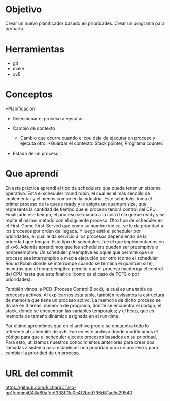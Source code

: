 # Objetivo
Crear un nuevo planificador basado en prioridades.
Crear un programa para probarlo.

# Herramientas
* git
* make 
* xv6

# Conceptos

*Planificación
  * Seleccionar el proceso a ejecutar.
  
* Cambio de contexto
  * Cambio que ocurre cuando el cpu deja de ejecutar un proceso y ejecuta otro.
  *Guardar el contexto: Stack pointer, Programa counter.
  
* Estado de un proceso


# Que aprendí
En esta práctica aprendí el tipo de schedulers que puede tener un sistema operativo. Esta el scheduler round robin, el cual es el más sencillo de implementar y el menos común en la industria. Este scheduler toma el primer proceso de la queue ready y le asigna un quantum size, que representa la cantidad de tiempo que el proceso tendrá control del CPU. Finalizado ese tiempo, el proceso se manda a la cola d ela queue ready y se repite el mismo método con el siguiente proceso. Otro tipo de scheduler es el First-Come First-Served que como su nombre indica, se le da prioridad a los procesos por orden de llegada. Y luego está el scheduler por prioridades, el cual le da servicio a los procesos dependiendo de la prioridad que tengan. Este tipo de schedulers fue el que implementamos en el xv6. Además aprendimos que los schedulers pueden ser preempitve o nonpreemptive. Un scheduler preemptive es aquel que permite que un proceso sea interrumpido a media ejecución por otro (como el scheduler Round Robin donde se interrumpe cuando se termina el quantum size), mientras que el nonpreemptive permite que el proceso mantenga el control del CPU hasta que este finalice (como es el caso de FCFS o por prioridades).

También vimos la PCB (Process Control Block), la cual es una tabla de procesos activos. Al explicarnos esta tabla, también revisamos la estructura de memoria que tiene un proceso activo. La memoria de dicho proceso se divide en 3 áreas: memoria de programa, donde se encuentra el código; el stack, donde se encuentran las variables temporales; y el heap, que es memoria de tamaño dinámico asignada en el run-time.

Por último aprendimos que en el archivo proc.c se encuentra todo lo referente al scheduler de xv6. Fue en este archivo donde modificamos el código para que el scheduler ejecute procesos basados en su prioridad. Para esto, utilizamos nuestros conocimientos anteriores para crear dos llamadas a sistema para establecer una prioridad para un proceso y para cambiar la prioridad de un proceso. 


# URL del commit
https://github.com/RichardCT/so-gp1/commit/48a80afdef338ff3e0e4f2bdd796d81ac5c29540

